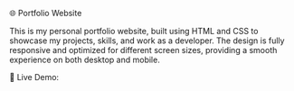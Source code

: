 🌐 Portfolio Website

This is my personal portfolio website, built using HTML and CSS to showcase my projects, skills, and work as a developer. The design is fully responsive and optimized for different screen sizes, providing a smooth experience on both desktop and mobile.

🔗 Live Demo: 
